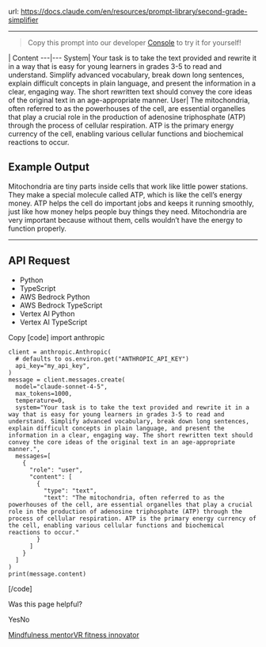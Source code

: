 url: https://docs.claude.com/en/resources/prompt-library/second-grade-simplifier

---

> Copy this prompt into our developer [Console](https://console.anthropic.com/dashboard) to try it for yourself\!

| Content
---|---
System| Your task is to take the text provided and rewrite it in a way that is easy for young learners in grades 3-5 to read and understand. Simplify advanced vocabulary, break down long sentences, explain difficult concepts in plain language, and present the information in a clear, engaging way. The short rewritten text should convey the core ideas of the original text in an age-appropriate manner.
User| The mitochondria, often referred to as the powerhouses of the cell, are essential organelles that play a crucial role in the production of adenosine triphosphate \(ATP\) through the process of cellular respiration. ATP is the primary energy currency of the cell, enabling various cellular functions and biochemical reactions to occur.

## Example Output

Mitochondria are tiny parts inside cells that work like little power stations. They make a special molecule called ATP, which is like the cell’s energy money. ATP helps the cell do important jobs and keeps it running smoothly, just like how money helps people buy things they need. Mitochondria are very important because without them, cells wouldn’t have the energy to function properly.

* * *

## API Request

  * Python
  * TypeScript
  * AWS Bedrock Python
  * AWS Bedrock TypeScript
  * Vertex AI Python
  * Vertex AI TypeScript

Copy
[code]
    import anthropic

    client = anthropic.Anthropic(
      # defaults to os.environ.get("ANTHROPIC_API_KEY")
      api_key="my_api_key",
    )
    message = client.messages.create(
      model="claude-sonnet-4-5",
      max_tokens=1000,
      temperature=0,
      system="Your task is to take the text provided and rewrite it in a way that is easy for young learners in grades 3-5 to read and understand. Simplify advanced vocabulary, break down long sentences, explain difficult concepts in plain language, and present the information in a clear, engaging way. The short rewritten text should convey the core ideas of the original text in an age-appropriate manner.",
      messages=[
        {
          "role": "user",
          "content": [
            {
              "type": "text",
              "text": "The mitochondria, often referred to as the powerhouses of the cell, are essential organelles that play a crucial role in the production of adenosine triphosphate (ATP) through the process of cellular respiration. ATP is the primary energy currency of the cell, enabling various cellular functions and biochemical reactions to occur."
            }
          ]
        }
      ]
    )
    print(message.content)

[/code]

Was this page helpful?

YesNo

[Mindfulness mentor](/en/resources/prompt-library/mindfulness-mentor)[VR fitness innovator](/en/resources/prompt-library/vr-fitness-innovator)
